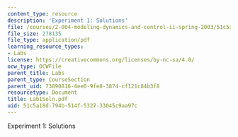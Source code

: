 ```yaml
---
content_type: resource
description: 'Experiment 1: Solutions'
file: /courses/2-004-modeling-dynamics-and-control-ii-spring-2003/51c5a18d794b514f532733045c9aa97c_Lab1Soln.pdf
file_size: 278135
file_type: application/pdf
learning_resource_types:
- Labs
license: https://creativecommons.org/licenses/by-nc-sa/4.0/
ocw_type: OCWFile
parent_title: Labs
parent_type: CourseSection
parent_uid: 73890816-4ee0-9fe8-3874-cf121c84b3f8
resourcetype: Document
title: Lab1Soln.pdf
uid: 51c5a18d-794b-514f-5327-33045c9aa97c
---
```

Experiment 1: Solutions